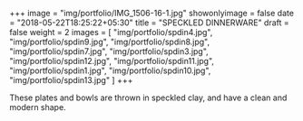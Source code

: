 +++
image = "img/portfolio/IMG_1506-16-1.jpg"
showonlyimage = false
date = "2018-05-22T18:25:22+05:30"
title = "SPECKLED DINNERWARE"
draft = false
weight = 2
images = [ "img/portfolio/spdin4.jpg", "img/portfolio/spdin9.jpg", "img/portfolio/spdin8.jpg", "img/portfolio/spdin7.jpg", "img/portfolio/spdin3.jpg", "img/portfolio/spdin12.jpg", "img/portfolio/spdin11.jpg", "img/portfolio/spdin1.jpg", "img/portfolio/spdin10.jpg", "img/portfolio/spdin13.jpg" ]
+++
<!--more-->

These plates and bowls are thrown in speckled clay, and have a clean and modern shape.